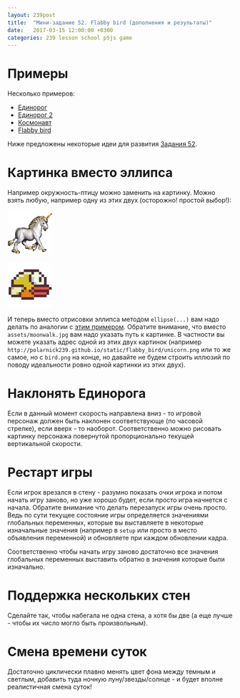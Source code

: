 ```yaml
---
layout: 239post
title:  "Мини-задание 52. Flabby bird (дополнения и результаты)"
date:   2017-03-15 12:00:00 +0300
categories: 239 lesson school p5js game
---
```


Примеры
=======

Несколько примеров:

 - [Единорог](/static/flabby_bird/results/savon/index.html)
 - [Единорог 2](/static/flabby_bird/results/savon/index2.html)
 - [Космонавт](/static/flabby_bird/results/aroniya/index.html)
 - [Flabby bird](/static/flabby_bird/results/sahno/index.html)

Ниже предложены некоторые идеи для развития [Задания 52](/lessons/239/lesson/school/p5js/game/2017/03/08/FlabbyBirds.html).

Картинка вместо эллипса
=======================

Например окружность-птицу можно заменить на картинку. Можно взять любую, например одну из этих двух (осторожно! простой выбор!):

![Unicorn](/static/flabby_bird/unicorn.png)

![Flabby bird](/static/flabby_bird/bird.png)

И теперь вместо отрисовки эллипса методом ```ellipse(...)``` вам надо делать по аналогии с [этим примером](https://p5js.org/examples/image-load-and-display-image.html).
Обратите внимание, что вместо ```assets/moonwalk.jpg``` вам надо указать путь к картинке. В частности вы можете указать адрес одной из этих двух картинок (например ```http://polarnick239.github.io/static/flabby_bird/unicorn.png``` или то же самое, но с ```bird.png``` на конце, но давайте не будем строить иллюзий по поводу идеальности ровно одной картинки из этих двух).

Наклонять Единорога
===================

Если в данный момент скорость направлена вниз - то игровой персонаж должен быть наклонен соответствующе (по часовой стрелке), если вверх - то наоборот. Соответственно можно рисовать картинку персонажа повернутой пропорционально текущей вертикальной скорости.
   
Рестарт игры
============

Если игрок врезался в стену - разумно показать очки игрока и потом начать игру заново, но уже хорошо будет, если просто игра начнется с начала.
Обратите внимание что делать перезапуск игры очень просто.
Ведь по сути текущее состояние игры определяется значениями глобальных переменных, которые вы выставляете в некоторые изначальные значения (например в ```setup``` или просто в место объявления переменной) и обновляете при каждом обновлении кадра.

Соответственно чтобы начать игру заново достаточно все значения глобальных переменных выставить обратно в значения которые были изначально.

Поддержка нескольких стен
=========================

Сделайте так, чтобы набегала не одна стена, а хотя бы две (а еще лучше - чтобы их число могло быть произвольным).

Смена времени суток
===================

Достаточно циклически плавно менять цвет фона между темным и светлым, добавить туда ночную луну/звезды/солнце - и будет вполне реалистичная смена суток!
